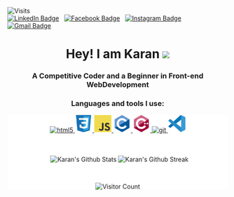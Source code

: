 ![Visits](https://visitor-badge.laobi.icu/badge?page_id=karankc23.karankc23)<br>
[![LinkedIn Badge](https://img.shields.io/badge/LinkedIn-informational?style=for-the-badge&logo=linkedin&logoColor=white&color=379172)](https://www.linkedin.com/in/karankc23/)
&nbsp;
[![Facebook Badge](https://img.shields.io/badge/Facebook-informational?style=for-the-badge&logo=facebook&logoColor=white&color=379172)](https://www.facebook.com/karan.chhabra.9461)
&nbsp;
[![Instagram Badge](https://img.shields.io/badge/Instagram-informational?style=for-the-badge&logo=instagram&logoColor=white&color=379172)](https://www.instagram.com/im_karankc/)
&nbsp;
[![Gmail Badge](https://img.shields.io/badge/GMail-informational?style=for-the-badge&logo=gmail&logoColor=white&color=379172)](mailto:karanrssb23@gmail.com)

<h1 align = "center"> Hey! I am Karan <img src="https://media.giphy.com/media/hvRJCLFzcasrR4ia7z/giphy.gif" width="45px"></h1> 
<h3 align="center"> A Competitive Coder and a Beginner in Front-end WebDevelopment  </h3>


<h3 align="center">Languages and tools I use:</h3>


<div align="center" style="text-align=center; background-color:white">
  <a href="https://www.w3.org/html/" target="_blank"> <img src="https://www.vectorlogo.zone/logos/w3_html5/w3_html5-icon.svg" alt="html5" width="40" height="40"/> </a> 
  <a href="https://www.w3schools.com/css/" target="_blank"> <img src="https://raw.githubusercontent.com/devicons/devicon/master/icons/css3/css3-original.svg" alt="css3" width="40" height="40"/> </a> 
  <a href="https://developer.mozilla.org/en-US/docs/Web/JavaScript" target="_blank"> <img src="https://raw.githubusercontent.com/devicons/devicon/master/icons/javascript/javascript-original.svg" alt="javascript" width="40" height="40"/> </a> 
<!--   <a href="https://nodejs.org" target="_blank"> <img src="https://raw.githubusercontent.com/devicons/devicon/master/icons/nodejs/nodejs-original.svg" alt="nodejs" width="40" height="40"/> </a> -->
<!--   <a href="https://expressjs.com/" target="_blank"> <img src="https://github.com/devicons/devicon/blob/master/icons/express/express-original.svg" alt="expressjs" width="40" height="40"/> </a> -->
<!--   <a href="https://www.mongodb.com/" target="_blank"> <img src="https://raw.githubusercontent.com/devicons/devicon/master/icons/mongodb/mongodb-original.svg" alt="mongodb" width="40" height="40"/> </a>  -->
<!--   <a href="https://reactjs.org/" target="_blank"> <img src="https://raw.githubusercontent.com/devicons/devicon/master/icons/react/react-original.svg" alt="react" width="40" height="40"/> </a> 
    <a href="https://www.npmjs.com/" target="_blank"> <img src="https://raw.githubusercontent.com/devicons/devicon/9f4f5cdb393299a81125eb5127929ea7bfe42889/icons/npm/npm-original-wordmark.svg" alt="npm" width="40" height="40"/> </a> -->
  <a href="https://www.cprogramming.com/" target="_blank"> <img src="https://raw.githubusercontent.com/devicons/devicon/master/icons/c/c-original.svg" alt="c" width="40" height="40"/> </a>
  <a href="https://www.cplusplus.com/" target="_blank"> <img src="https://raw.githubusercontent.com/devicons/devicon/master/icons/cplusplus/cplusplus-original.svg" alt="cpp" width="40" height="40"/> </a>
  <a href="https://git-scm.com/" target="_blank"> <img src="https://www.vectorlogo.zone/logos/git-scm/git-scm-icon.svg" alt="git" width="40" height="40"/> </a> 
<!--   <a href="https://www.java.com" target="_blank"> <img src="https://raw.githubusercontent.com/devicons/devicon/master/icons/java/java-original.svg" alt="java" width="40" height="40"/> </a>   -->
<!--   <a href="https://www.python.org/" target="_blank"> <img src="https://raw.githubusercontent.com/devicons/devicon/master/icons/python/python-original.svg" alt="python" width="40" height="40"/> </a>     -->
<!--   <a href="https://sass-lang.com/" target="_blank"> <img src="https://www.vectorlogo.zone/logos/sass-lang/sass-lang-icon.svg" alt="sass" width="40" height="40"/> </a> -->
<!--   <a href="https://flutter.dev/" target="_blank"> <img src="https://www.vectorlogo.zone/logos/flutterio/flutterio-icon.svg" alt="flutter" width="40" height="40"/> </a> -->
<!--   <a href="https://www.gnu.org/software/bash/" target="_blank"> <img src="https://raw.githubusercontent.com/devicons/devicon/master/icons/bash/bash-original.svg" alt="bash" width="40" height="40"/> </a> -->
  <a href="https://code.visualstudio.com/" target="_blank"> <img src="https://raw.githubusercontent.com/devicons/devicon/9f4f5cdb393299a81125eb5127929ea7bfe42889/icons/vscode/vscode-original.svg" alt="vscode" width="40" height="40"/> </a>

  <br />
<br />
<br />
<!-- 
<img height="180em" src="https://github-readme-stats.vercel.app/api?username=karankc23&show_icons=true&hide_border=true&theme=gotham&count_private=true&include_all_commits=true" /> <img height="180em" src="https://github-readme-stats.vercel.app/api/top-langs/?username=karankc23&layout=compact&theme=gotham&hide_border=true&show_icons=true" /> -->
  <div align="center">
  <p>&nbsp;
  <img align="center" src="https://github-readme-stats.vercel.app/api?username=karankc23&show_icons=true&locale=en&theme=gotham&hide_border=true" alt="Karan's Github Stats" width="600"/> 
  <img align="center" src="https://github-readme-streak-stats.herokuapp.com/?user=karankc23&theme=gotham&hide_border=true" alt="Karan's Github Streak" width="600"/>
  </p>
</div>
<br />

![Visitor Count](https://profile-counter.glitch.me/karankc23/count.svg) 
  
</div>
